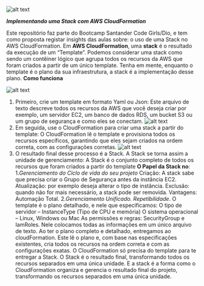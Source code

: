 
 ![alt text](stack_cformation-1.png)
 
 ***Implementando uma Stack com AWS CloudFormation***

Este repositório faz parte do Bootcamp Santander Code Girls/Dio, e tem como proposta registar insights das aulas sobre: o uso de uma Stack no AWS CloudFormation.
Em **AWS CloudFormation**, uma **stack** é o resultado da execução de um “Template”. Podemos considerar uma stack como sendo um contêiner lógico que agrupa todos os recursos da AWS que foram criados a partir de um único template. Tenha em mente, enquanto o template é o plano da sua infraestrutura, a stack é a implementação desse plano.
**Como funciona**

![alt text](image.png)
1.	Primeiro, crie um template em formato Yaml ou Json:
Este arquivo de texto descreve todos os recursos da AWS que você deseja criar por exemplo, um servidor EC2, um banco de dados RDS, um bucket S3 ou um grupo de segurança e como eles se conectam.
![alt text](image-1.png)
2.	Em seguida, use o CloudFormation para criar uma stack a partir do template: 
O CloudFormation lê o template e provisiona todos os recursos específicos, garantindo que eles sejam criados na ordem correta, com as configurações corretas.
![alt text](image-2.png)
3.	O resultado final desse processo é a Stack. A Stack se torna assim a unidade de gerenciamento:
A Stack é o conjunto completo de todos os recursos que foram criados a partir do template
**O Papel da Stack no**:
1.*Gerenciamento do Ciclo de vida do seu projeto*
  Criação: A stack sabe que precisa criar o Grupo de Segurança antes da instância EC2.
  Atualização: por exemplo deseja alterar o tipo de instância.
  Exclusão: quando não for mais necessário, a stack pode ser removida.
Vantagens: Automação Total.
2.*Gerenciamento Unificado.
  Repetibilidade*.
  O template é o plano detalhado, e nele que especificamos: 
 	O tipo de servidor – InstanceType (Tipo de CPU e memória)
 	O sistema operacional – Linux, Windows ou Mac
 	As permissões e regras: SecurityGroup e IamRoles.
Nele colocamos todas as informações em um único arquivo de texto. Ao ter o plano completo e detalhado, entregamos ao cloudFormation. Este lê o plano e, com base nas especificações existentes, cria todos os recursos na ordem correta e com as configurações exatas.
O CloudFormation só precisa do template para te entregar a Stack.   O Stack é o resultado final, transformando todos os recursos separados em uma única unidade.
E a stack é a forma como o CloudFormation organiza e gerencia o resultado final do projeto, transformando os recursos separados em uma única unidade.
